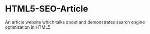 # HTML5-SEO-Article
An article website which talks about and demonstrates search engine optimization in HTML5
